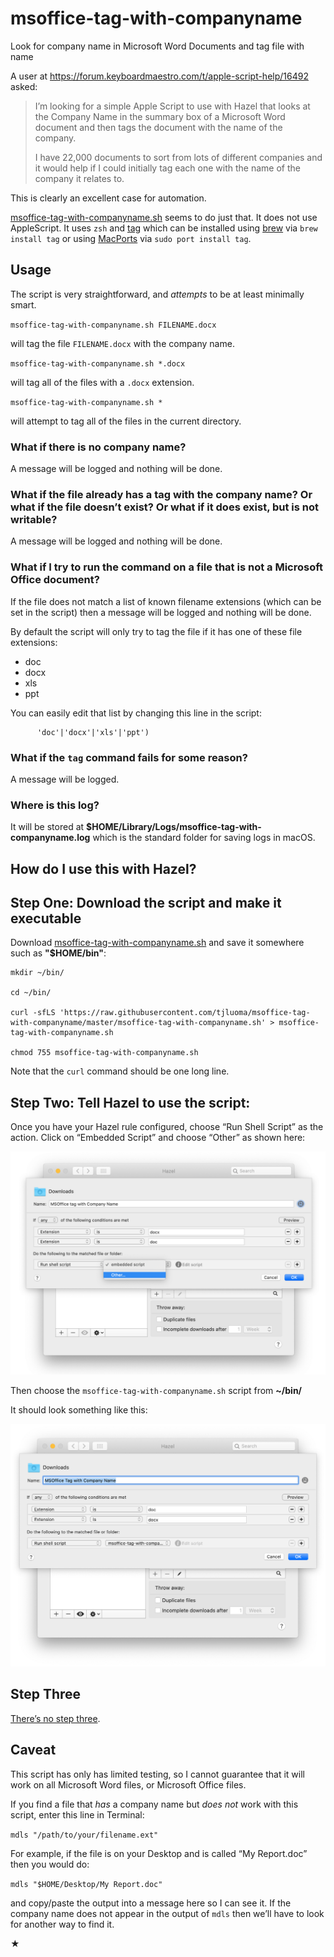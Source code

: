 # msoffice-tag-with-companyname
Look for company name in Microsoft Word Documents and tag file with name

A user at <https://forum.keyboardmaestro.com/t/apple-script-help/16492> asked:

> I’m looking for a simple Apple Script to use with Hazel that looks at the Company Name in the summary box of a Microsoft Word document and then tags the document with the name of the company.
>
> I have 22,000 documents to sort from lots of different companies and it would help if I could initially tag each one with the name of the company it relates to.

This is clearly an excellent case for automation.

[msoffice-tag-with-companyname.sh](https://github.com/tjluoma/msoffice-tag-with-companyname/blob/master/msoffice-tag-with-companyname.sh) seems to do just that. It does not use AppleScript. It uses `zsh` and [tag](https://github.com/jdberry/tag/) which can be installed using [brew](https://brew.sh) via `brew install tag` or using [MacPorts](https://www.macports.org) via `sudo port install tag`.

## Usage

The script is very straightforward, and _attempts_ to be at least minimally smart.

`msoffice-tag-with-companyname.sh FILENAME.docx`

will tag the file `FILENAME.docx` with the company name.

`msoffice-tag-with-companyname.sh *.docx`

will tag all of the files with a `.docx` extension.

`msoffice-tag-with-companyname.sh *`

will attempt to tag all of the files in the current directory.

### What if there is no company name?

A message will be logged and nothing will be done.

### What if the file already has a tag with the company name? Or what if the file doesn’t exist? Or what if it does exist, but is not writable?

A message will be logged and nothing will be done.

### What if I try to run the command on a file that is not a Microsoft Office document?

If the file does not match a list of known filename extensions (which can be set in the script) then a message will be logged and nothing will be done.

By default the script will only try to tag the file if it has one of these file extensions:

* doc
* docx
* xls
* ppt

You can easily edit that list by changing this line in the script:

```
      'doc'|'docx'|'xls'|'ppt')
```

### What if the `tag` command fails for some reason?

A message will be logged.

### Where is this log?

It will be stored at **$HOME/Library/Logs/msoffice-tag-with-companyname.log** which is the standard folder for saving logs in macOS.

## How do I use this with Hazel?

## Step One: Download the script and make it executable

Download [msoffice-tag-with-companyname.sh](https://raw.githubusercontent.com/tjluoma/msoffice-tag-with-companyname/master/msoffice-tag-with-companyname.sh) and save it somewhere such as **"$HOME/bin"**:

```
mkdir ~/bin/

cd ~/bin/

curl -sfLS 'https://raw.githubusercontent.com/tjluoma/msoffice-tag-with-companyname/master/msoffice-tag-with-companyname.sh' > msoffice-tag-with-companyname.sh

chmod 755 msoffice-tag-with-companyname.sh
```

Note that the `curl` command should be one long line.

## Step Two: Tell Hazel to use the script:

Once you have your Hazel rule configured, choose “Run Shell Script” as the action. Click on “Embedded Script” and choose “Other” as shown here:

![Hazel screenshot before](https://raw.githubusercontent.com/tjluoma/msoffice-tag-with-companyname/master/Hazel-MSOffice.png)

Then choose the `msoffice-tag-with-companyname.sh` script from **~/bin/**

It should look something like this:

![Hazel screenshot after](https://raw.githubusercontent.com/tjluoma/msoffice-tag-with-companyname/master/Hazel-MSOffice-2.png)


## Step Three

[There’s no step three](https://www.youtube.com/watch?v=6uXJlX50Lj8).


## Caveat

This script has only has limited testing, so I cannot guarantee that it will work on all Microsoft Word files, or Microsoft Office files.

If you find a file that _has_ a company name but _does not_ work with this script, enter this line in Terminal:

`mdls "/path/to/your/filename.ext"`

For example, if the file is on your Desktop and is called “My Report.doc” then you would do:

`mdls "$HOME/Desktop/My Report.doc"`

and copy/paste the output into a message here so I can see it. If the company name does not appear in the output of `mdls` then we’ll have to look for another way to find it.

★
